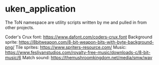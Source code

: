 # uken_application

The ToN namespace are utility scripts written by me and pulled in from other projects.

Coder's Crux font: https://www.dafont.com/coders-crux.font
Background sprite: https://8bitweapon.com/8-bit-weapon-bits-with-byte-background-png/
Tile sprites: https://www.spriters-resource.com/
Music: https://www.fesliyanstudios.com/royalty-free-music/downloads-c/8-bit-music/6
Match sound: https://themushroomkingdom.net/media/smw/wav